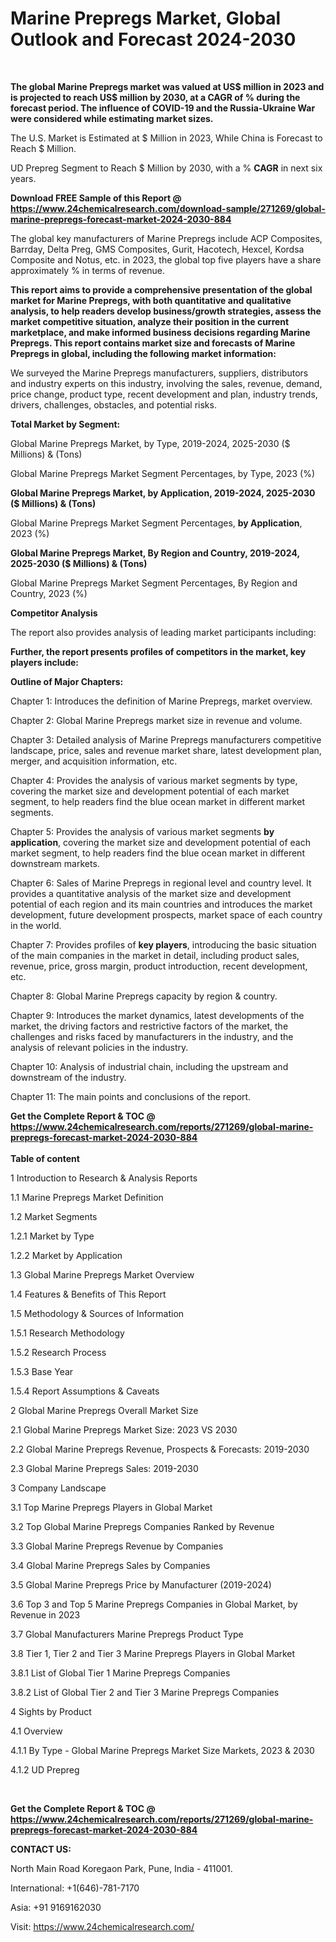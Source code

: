 <h1>Marine Prepregs Market, Global Outlook and Forecast 2024-2030</h1><br/><p><strong>The global Marine Prepregs market was valued at US$ million in 2023 and is projected to reach US$ million by 2030, at a <strong>CAGR</strong> of % during the forecast period. The influence of COVID-19 and the Russia-Ukraine War were considered while estimating market sizes.</strong></p><p>The U.S. Market is Estimated at $ Million in 2023, While China is Forecast to Reach $ Million.</p><p>UD Prepreg Segment to Reach $ Million by 2030, with a % <strong>CAGR</strong> in next six years.</p><div><b>Download FREE Sample of this Report @ <a href="https://www.24chemicalresearch.com/download-sample/271269/global-marine-prepregs-forecast-market-2024-2030-884">https://www.24chemicalresearch.com/download-sample/271269/global-marine-prepregs-forecast-market-2024-2030-884</a></b></div><p>The global key manufacturers of Marine Prepregs include ACP Composites, Barrday, Delta Preg, GMS Composites, Gurit, Hacotech, Hexcel, Kordsa Composite and Notus, etc. in 2023, the global top five players have a share approximately % in terms of revenue.</p><p><strong>This report aims to provide a comprehensive presentation of the global market for Marine Prepregs, with both quantitative and qualitative analysis, to help readers develop business/growth strategies, assess the market competitive situation, analyze their position in the current marketplace, and make informed business decisions regarding Marine Prepregs. This report contains market size and forecasts of Marine Prepregs in global, including the following market information:</strong></p><p>We surveyed the Marine Prepregs manufacturers, suppliers, distributors and industry experts on this industry, involving the sales, revenue, demand, price change, product type, recent development and plan, industry trends, drivers, challenges, obstacles, and potential risks.</p><p><strong>Total Market by Segment:</strong></p><p>Global Marine Prepregs Market, by Type, 2019-2024, 2025-2030 ($ Millions) & (Tons)</p><p>Global Marine Prepregs Market Segment Percentages, by Type, 2023 (%)</p><p><strong>Global Marine Prepregs Market, <strong>by Application</strong>, 2019-2024, 2025-2030 ($ Millions) & (Tons)</strong></p><p>Global Marine Prepregs Market Segment Percentages, <strong>by Application</strong>, 2023 (%)</p><p><strong>Global Marine Prepregs Market, By Region and Country, 2019-2024, 2025-2030 ($ Millions) & (Tons)</strong></p><p>Global Marine Prepregs Market Segment Percentages, By Region and Country, 2023 (%)</p><p><strong>Competitor Analysis</strong></p><p>The report also provides analysis of leading market participants including:</p><p><strong>Further, the report presents profiles of competitors in the market, <strong>key players</strong> include:</strong></p><p><strong>Outline of Major Chapters:</strong></p><p>Chapter 1: Introduces the definition of Marine Prepregs, market overview.</p><p>Chapter 2: Global Marine Prepregs market size in revenue and volume.</p><p>Chapter 3: Detailed analysis of Marine Prepregs manufacturers competitive landscape, price, sales and revenue market share, latest development plan, merger, and acquisition information, etc.</p><p>Chapter 4: Provides the analysis of various market segments by type, covering the market size and development potential of each market segment, to help readers find the blue ocean market in different market segments.</p><p>Chapter 5: Provides the analysis of various market segments <strong>by application</strong>, covering the market size and development potential of each market segment, to help readers find the blue ocean market in different downstream markets.</p><p>Chapter 6: Sales of Marine Prepregs in regional level and country level. It provides a quantitative analysis of the market size and development potential of each region and its main countries and introduces the market development, future development prospects, market space of each country in the world.</p><p>Chapter 7: Provides profiles of <strong>key players</strong>, introducing the basic situation of the main companies in the market in detail, including product sales, revenue, price, gross margin, product introduction, recent development, etc.</p><p>Chapter 8: Global Marine Prepregs capacity by region & country.</p><p>Chapter 9: Introduces the market dynamics, latest developments of the market, the driving factors and restrictive factors of the market, the challenges and risks faced by manufacturers in the industry, and the analysis of relevant policies in the industry.</p><p>Chapter 10: Analysis of industrial chain, including the upstream and downstream of the industry.</p><p>Chapter 11: The main points and conclusions of the report.</p><div><b>Get the Complete Report & TOC @ <a href="https://www.24chemicalresearch.com/reports/271269/global-marine-prepregs-forecast-market-2024-2030-884">https://www.24chemicalresearch.com/reports/271269/global-marine-prepregs-forecast-market-2024-2030-884</a></b></div><br><b>Table of content</b><p>1 Introduction to Research & Analysis Reports<br />
 
  1.1 Marine Prepregs Market Definition<br />
 
  1.2 Market Segments<br />
 
  1.2.1 Market by Type<br />
 
  1.2.2 Market by Application<br />
 
  1.3 Global Marine Prepregs Market Overview<br />
 
  1.4 Features & Benefits of This Report<br />
 
  1.5 Methodology & Sources of Information<br />
 
  1.5.1 Research Methodology<br />
 
  1.5.2 Research Process<br />
 
  1.5.3 Base Year<br />
 
  1.5.4 Report Assumptions & Caveats<br />
 
 2 Global Marine Prepregs Overall Market Size<br />
 
  2.1 Global Marine Prepregs Market Size: 2023 VS 2030<br />
 
  2.2 Global Marine Prepregs Revenue, Prospects & Forecasts: 2019-2030<br />
 
  2.3 Global Marine Prepregs Sales: 2019-2030<br />
 
 3 Company Landscape<br />
 
  3.1 Top Marine Prepregs Players in Global Market<br />
 
  3.2 Top Global Marine Prepregs Companies Ranked by Revenue<br />
 
  3.3 Global Marine Prepregs Revenue by Companies<br />
 
  3.4 Global Marine Prepregs Sales by Companies<br />
 
  3.5 Global Marine Prepregs Price by Manufacturer (2019-2024)<br />
 
  3.6 Top 3 and Top 5 Marine Prepregs Companies in Global Market, by Revenue in 2023<br />
 
  3.7 Global Manufacturers Marine Prepregs Product Type<br />
 
  3.8 Tier 1, Tier 2 and Tier 3 Marine Prepregs Players in Global Market<br />
 
  3.8.1 List of Global Tier 1 Marine Prepregs Companies<br />
 
  3.8.2 List of Global Tier 2 and Tier 3 Marine Prepregs Companies<br />
 
 4 Sights by Product<br />
 
  4.1 Overview<br />
 
  4.1.1 By Type - Global Marine Prepregs Market Size Markets, 2023 & 2030<br />
 
  4.1.2 UD Prepreg<br />
 
  <br><div><b>Get the Complete Report & TOC @ <a href="https://www.24chemicalresearch.com/reports/271269/global-marine-prepregs-forecast-market-2024-2030-884">https://www.24chemicalresearch.com/reports/271269/global-marine-prepregs-forecast-market-2024-2030-884</a></b></div></p>
 
 <b>CONTACT US:</b><br>
 
 North Main Road Koregaon Park, Pune, India - 411001.<br/>
 
 International: +1(646)-781-7170<br/>
 
 Asia: +91 9169162030<br/>
 
 Visit: <a href="https://www.24chemicalresearch.com/">https://www.24chemicalresearch.com/</a>
 
 <br>